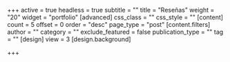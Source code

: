 +++
active = true
headless = true
subtitle = ""
title = "Reseñas"
weight = "20"
widget = "portfolio"
[advanced]
css_class = ""
css_style = ""
[content]
count = 5
offset = 0
order = "desc"
page_type = "post"
[content.filters]
author = ""
category = ""
exclude_featured = false
publication_type = ""
tag = ""
[design]
view = 3
[design.background]

+++
